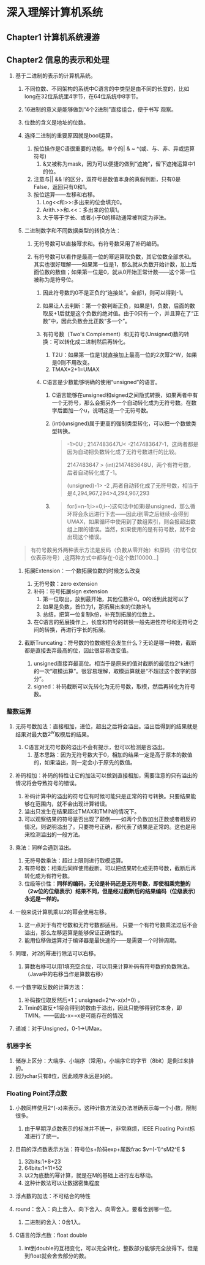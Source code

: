 # 深入理解计算机系统

## Chapter1 计算机系统漫游

## Chapter2 信息的表示和处理

1. 基于二进制的表示的计算机系统。

   1. 不同位数、不同架构的系统中C语言的中类型是由不同的长度的，比如long在32位系统里4字节，在64位系统中8字节。

   2. 16进制的意义是能够做到“4个2进制”直接组合，便于书写 观察。

   3. 位数的含义是地址的位数。

   4. 选择二进制的重要原因就是bool运算。

      1. 按位操作是C语很重要的功能。单个的| & ~ ^(或、与、非、异或运算符号)
         1. &又被称为mask，因为可以便捷的做到“遮掩”，留下遮掩运算中1的位。
      2. 注意与|| && !的区分，双符号是数值本身的真假判断，只有0是False，返回只有0和1。
      3. 按位运算——左移和右移。
         1. Log<<和>>:多出来的位会填充0。
         2. Arith.>>和.<<：多出来的位填1。
         3. 大于等于字长、或者小于0的移动通常被判定为非法。
   
   5. 二进制数字和不同数据类型的转换方法：
   
      1. 无符号数可以直接幂求和。有符号数采用了补码编码。
   
      2. 有符号数可以看作是最高一位的幂运算取负数，其它位数全部求和。其实也很好理解——如果第一位是1，那么就从负数开始计数，加上后面位数的数值；如果第一位是0，就从0开始正常计数——这个第一位被称为是符号位。
   
         1. 因此符号数的0不是正负的“连接处”。全部1，则可以得到-1。
   
         2. 如果让人去判断：第一个数判断正负，如果是1，负数，后面的数取反+1后就是这个负数的绝对值。由于0只有一个，并且算在了“正数”中，因此负数会比正数“多一个”。
   
         3. 有符号数（Two's Complement）和无符号(Unsigned)数的转换：可以转化成二进制然后再转化。
   
            1. T2U：如果第一位是1就直接加上最高一位的2次幂2^W，如果是0则不用改变。
            2. TMAX*2+1=UMAX
   
         4. C语言是少数能够明确的使用“unsigned”的语言。
   
            1. C语言能够在unsigned和signed之间隐式转换，如果两者中有一个无符号，那么会把另外一个自动转化成为无符号数。在数字后面加一个u，说明这是一个无符号数。
   
            2. (int)(unsigned)属于更高的强制类型转化，可以把一个数做类型转换。
   
               > -1>0U ; 2147483647U< -2147483647-1，这两者都是因为自动把负数转化成了无符号数进行的比较。
               >
               > 2147483647 > (int)2147483648U，两个有符号数，后者自动转化成了-1。
               >
               > (unsigned)-1> -2 ,两者自动转化成了无符号数，相当于是4,294,967,294>4,294,967,293
   
            3. > for(i=n-1;i>=0;i--)这句话中如果i是unsigned，那么循环将会永远进行下去——因此i到零之后继续-会得到UMAX，如果循环中使用到了数组索引，则会报超出数组上限的错误。当然，如果使用的是有符号数，就不会出现这个错误。 
   
   
   > 有符号数另外两种表示方法是反码（负数从零开始）和原码（符号位仅仅表示符号）,这两种方式中都存在-0这个数[10000...]
   
   1. 拓展Extension：一个数拓展位数的时候怎么改变
      1. 无符号数：zero extension
      2. 补码：符号拓展sign extension
         1. 第一位取出，放到最开始，其他位数补0。0的话到此就可以了
         2. 如果是负数，首位为1，那拓展出来的位数补1。
         3. 总结，把第一位复制k份，补充到拓展的位数上。
      3. 在C语言的拓展操作上，长度和符号的转换一般先进性符号和无符号之间的转换，再进行字长的拓展。 
   2. 截断Truncating：符号数的位数缩短会发生什么？无论是哪一种数，截断都是直接丢弃最高的位，因此很容易改变值。
   
      1. unsigned直接弃最高位。相当于是原来的值对截断的最低位2^k进行的一次“取模运算”。很容易理解，取模运算就是“不超过这个数字的部分”。
      2. signed：补码截断可以先转化为无符号数，取模，然后再转化为符号数。

### 整数运算

1. 无符号数加法：直接相加，进位，超出之后将会溢出。溢出后得到的结果就是结果对最大数$2^w$取模后的结果。
   1. C语言对无符号数的溢出不会有提示，但可以检测是否溢出。
      1. 基本思路：因为无符号数大于0，相加的结果一定是高于原本的数值的，如果溢出，则一定会小于原先的数值。
2. 补码相加：补码的特性让它的加法可以做到直接相加，需要注意的只有溢出的情况将会导致符号的错误。
   1. 补码计算中的溢出的符号位有时候可能只是正常的符号转换。只要结果能够在范围内，就不会出现计算错误。
   2.  溢出只发生在结果超过TMAX和TMIN的情况下。
   2.  可以观察结果的符号是否出现了颠倒——如两个负数加出正数或者相反的情况，则说明溢出了。只要符号正确，都代表了结果是正常的。这也是用来检测溢出的一般方法。
3. 乘法：同样会遇到溢出。
   1. 无符号数乘法：超过上限则进行取模运算。
   2. 有符号数：相乘后同样使用截断。可以把结果转化成无符号数，截断后再转化成为有符号数。
   2. 位级等价性：**同样的编码，无论是补码还是无符号数，即使相乘完整的（2w位的位级表示）结果不同，但是经过截断后的结果编码（位级表示）永远是一样的。**
4. 一般来说计算机乘以2的幂会使用左移。
   1. 这一点对于有符号数和无符号数都适用。 只要一个有符号数乘法过后不会溢出，那么左移运算是能够保证正确性的。
   2. 能用位移做运算对于编译器是最快速的——是需要一个时钟周期。
5. 同理，对2的幂进行除法可以右移。
   1. 算数右移可以用1填充空余位，可以用来计算补码有符号数的负数除法。（Java中的右移当作是算数右移）
6. 一个数字取反数的计算方法：
   1. 补码按位取反然后+1；unsigned=2^w-x(x!=0) 。
   2. Tmin的取反+1将会得到的数由于溢出，因此只能够得到它本身，即TMIN。——因此-x==x是可能存在的情况

7. 递减：对于Unsigned，0-1->UMax。



### 机器字长

1. 储存上区分：大端序、小端序（常用）。小端序它的字节（8bit）是倒过来排的。
2. 因为char只有8位，因此顺序永远是对的。



### Floating Point浮点数

1. 小数同样使用2^(-x)来表示。这种计数方法没办法准确表示每一个小数，限制很多。
   1. 由于早期浮点数表示的标准并不统一，非常麻烦，IEEE Floating Point标准进行了统一。
2. 目前的浮点数表示方法：符号位s+阶码exp+尾数frac $v=(-1)^sM2^E $
   1. 32bits:1+8+23
   2. 64bits:1+11+52
   3. 以2为底数的幂计算，就是在M的基础上进行左右移动。
   4. 这种计数法可以让数据密集程度

3. 浮点数的加法：不可结合的特性
4. round：舍入：向上舍入、向下舍入、向零舍入。要看舍到哪一位。
   1. 二进制的舍入：0舍1入。
5. C语言的浮点数：float double
   1. int到double的互相变化，可以完全转化，整数部分能够完全放得下。但是到float就会舍去部分的数。